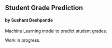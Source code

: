 ## Student Grade Prediction
#### by Sushant Deshpande

Machine Learning model to predict student grades.


Work in progress.